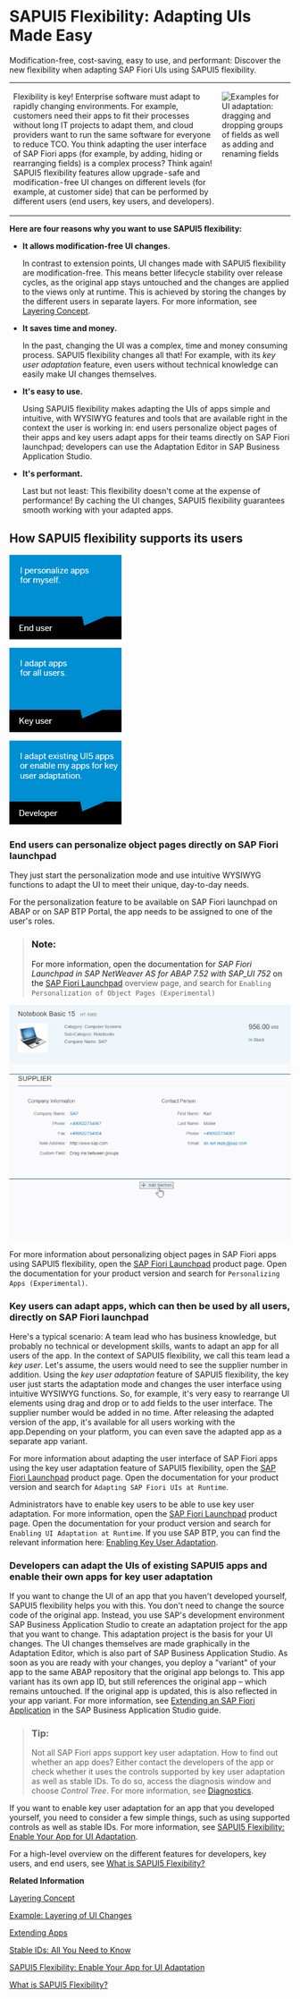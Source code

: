 <!-- loioa8e55aa2f8bc4127923b20685a6d1621 -->

# SAPUI5 Flexibility: Adapting UIs Made Easy

Modification-free, cost-saving, easy to use, and performant: Discover the new flexibility when adapting SAP Fiori UIs using SAPUI5 flexibility.


<table>
<tr>
<td valign="top">

Flexibility is key! Enterprise software must adapt to rapidly changing environments. For example, customers need their apps to fit their processes without long IT projects to adapt them, and cloud providers want to run the same software for everyone to reduce TCO. You think adapting the user interface of SAP Fiori apps \(for example, by adding, hiding or rearranging fields\) is a complex process? Think again! SAPUI5 flexibility features allow upgrade-safe and modification-free UI changes on different levels \(for example, at customer side\) that can be performed by different users \(end users, key users, and developers\).

</td>
<td valign="top">

![Examples for UI adaptation: dragging and dropping groups of fields as well as adding and renaming fields](images/SAPUI5_Flexibility_Services_-_RTA_3e54c0d.gif)

</td>
</tr>
</table>

**Here are four reasons why you want to use SAPUI5 flexibility:**

-   **It allows modification-free UI changes.**

    In contrast to extension points, UI changes made with SAPUI5 flexibility are modification-free. This means better lifecycle stability over release cycles, as the original app stays untouched and the changes are applied to the views only at runtime. This is achieved by storing the changes by the different users in separate layers. For more information, see [Layering Concept](layering-concept-9e63057.md).

-   **It saves time and money.**

    In the past, changing the UI was a complex, time and money consuming process. SAPUI5 flexibility changes all that! For example, with its *key user adaptation* feature, even users without technical knowledge can easily make UI changes themselves.

-   **It's easy to use.**

    Using SAPUI5 flexibility makes adapting the UIs of apps simple and intuitive, with WYSIWYG features and tools that are available right in the context the user is working in: end users personalize object pages of their apps and key users adapt apps for their teams directly on SAP Fiori launchpad; developers can use the Adaptation Editor in SAP Business Application Studio.

-   **It's performant.**

    Last but not least: This flexibility doesn't come at the expense of performance! By caching the UI changes, SAPUI5 flexibility guarantees smooth working with your adapted apps.




<a name="loioa8e55aa2f8bc4127923b20685a6d1621__section_dsg_bx1_p1b"/>

## How SAPUI5 flexibility supports its users

![](images/SAPUI5_Flexibility_Services_-_Users_49cad3d.png)



### End users can personalize object pages directly on SAP Fiori launchpad

They just start the personalization mode and use intuitive WYSIWYG functions to adapt the UI to meet their unique, day-to-day needs.

For the personalization feature to be available on SAP Fiori launchpad on ABAP or on SAP BTP Portal, the app needs to be assigned to one of the user's roles.

> ### Note:  
> For more information, open the documentation for *SAP Fiori Launchpad in SAP NetWeaver AS for ABAP 7.52 with SAP\_UI 752* on the [SAP Fiori Launchpad](https://help.sap.com/viewer/product/SAP_FIORI_LAUNCHPAD/EXTERNAL/en-US) overview page, and search for `Enabling Personalization of Object Pages (Experimental)`

![Example of adding a section](images/UI5_Flex_-_Personalization_2ad8264.gif)

For more information about personalizing object pages in SAP Fiori apps using SAPUI5 flexibility, open the [SAP Fiori Launchpad](https://help.sap.com/viewer/product/SAP_FIORI_LAUNCHPAD/EXTERNAL/en-US) product page. Open the documentation for your product version and search for `Personalizing Apps (Experimental)`.



### Key users can adapt apps, which can then be used by all users, directly on SAP Fiori launchpad

Here's a typical scenario: A team lead who has business knowledge, but probably no technical or development skills, wants to adapt an app for all users of the app. In the context of SAPUI5 flexibility, we call this team lead a *key user*. Let's assume, the users would need to see the supplier number in addition. Using the *key user adaptation* feature of SAPUI5 flexibility, the key user just starts the adaptation mode and changes the user interface using intuitive WYSIWYG functions. So, for example, it's very easy to rearrange UI elements using drag and drop or to add fields to the user interface. The supplier number would be added in no time. After releasing the adapted version of the app, it's available for all users working with the app.Depending on your platform, you can even save the adapted app as a separate app variant.

For more information about adapting the user interface of SAP Fiori apps using the key user adaptation feature of SAPUI5 flexibility, open the [SAP Fiori Launchpad](https://help.sap.com/viewer/product/SAP_FIORI_LAUNCHPAD/EXTERNAL/en-US) product page. Open the documentation for your product version and search for `Adapting SAP Fiori UIs at Runtime`.

Administrators have to enable key users to be able to use key user adaptation. For more information, open the [SAP Fiori Launchpad](https://help.sap.com/viewer/product/SAP_FIORI_LAUNCHPAD/EXTERNAL/en-US) product page. Open the documentation for your product version and search for `Enabling UI Adaptation at Runtime`. If you use SAP BTP, you can find the relevant information here: [Enabling Key User Adaptation](https://help.sap.com/viewer/8422cb487c2146999a2a7dab9cc85cf7/Cloud/en-US/f7f671f6c26348d7a662c2c3d120202d.html).



### Developers can adapt the UIs of existing SAPUI5 apps and enable their own apps for key user adaptation

If you want to change the UI of an app that you haven't developed yourself, SAPUI5 flexibility helps you with this. You don't need to change the source code of the original app. Instead, you use SAP's development environment SAP Business Application Studio to create an adaptation project for the app that you want to change. This adaptation project is the basis for your UI changes. The UI changes themselves are made graphically in the Adaptation Editor, which is also part of SAP Business Application Studio. As soon as you are ready with your changes, you deploy a "variant" of your app to the same ABAP repository that the original app belongs to. This app variant has its own app ID, but still references the original app – which remains untouched. If the original app is updated, this is also reflected in your app variant. For more information, see [Extending an SAP Fiori Application](https://help.sap.com/viewer/584e0bcbfd4a4aff91c815cefa0bce2d/Cloud/en-US/ada9567b767941aba8d49fdb4fdedea7.html) in the SAP Business Application Studio guide.

> ### Tip:  
> Not all SAP Fiori apps support key user adaptation. How to find out whether an app does? Either contact the developers of the app or check whether it uses the controls supported by key user adaptation as well as stable IDs. To do so, access the diagnosis window and choose *Control Tree*. For more information, see [Diagnostics](diagnostics-6ec18e8.md#loio6ec18e80b0ce47f290bc2645b0cc86e6).

If you want to enable key user adaptation for an app that you developed yourself, you need to consider a few simple things, such as using supported controls as well as stable IDs. For more information, see [SAPUI5 Flexibility: Enable Your App for UI Adaptation](../05_Developing_Apps/sapui5-flexibility-enable-your-app-for-ui-adaptation-f1430c0.md).

For a high-level overview on the different features for developers, key users, and end users, see [What is SAPUI5 Flexibility?](https://help.sap.com/viewer/UI5_Flex)

**Related Information**  


[Layering Concept](layering-concept-9e63057.md "SAPUI5 flexibility uses a consistent layering concept to store the UI changes as semantic delta information. This layering concept applies consistently to all users of SAPUI5 flexibility (end users, key users, and developers).")

[Example: Layering of UI Changes](example-layering-of-ui-changes-17d2d4e.md "Here's an example of how the layering of UI changes based on SAPUI5 flexibility works.")

[Extending Apps](../08_Extending_SAPUI5_Applications/extending-apps-a264a9a.md "You can adapt an SAPUI5 app to your specific requirements. For example, you can adapt or replace views, extend or replace controllers, or change language-specific texts.")

[Stable IDs: All You Need to Know](../05_Developing_Apps/stable-ids-all-you-need-to-know-f51dbb7.md "Stable IDs are IDs for controls, elements, or components that you set yourself in the respective id property or attribute as opposed to IDs that are generated by SAPUI5. Stable means that the IDs are concatenated with the application component ID and do not have any auto-generated parts.")

[SAPUI5 Flexibility: Enable Your App for UI Adaptation](../05_Developing_Apps/sapui5-flexibility-enable-your-app-for-ui-adaptation-f1430c0.md "Here's what you have to consider when developing apps that support UI adaptation.")

[What is SAPUI5 Flexibility?](https://help.sap.com/viewer/UI5_Flex)

